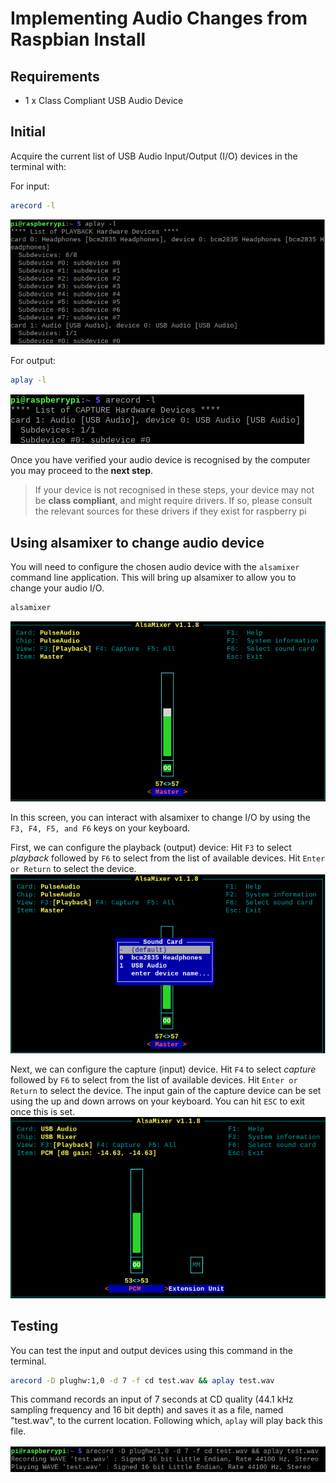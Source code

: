 # Implementing Audio Changes from Raspbian Install
## Requirements
- 1 x Class Compliant USB Audio Device

## Initial
Acquire the current list of USB Audio Input/Output (I/O) devices in the terminal with:

For input:
```bash
arecord -l 
```
![screenshot of arecord](https://github.com/screensavers-club/argos-docs/blob/339726f21656df59a68c16be033b0d1e6da11019/docs/audio/pictures/aplayl_screenshot.png)

For output:
```bash
aplay -l
```
![screenshot of aplay](https://github.com/screensavers-club/argos-docs/blob/339726f21656df59a68c16be033b0d1e6da11019/docs/audio/pictures/arecordl_screenshot.png)

Once you have verified your audio device is recognised by the computer you may proceed to the **next step**.

>If your device is not recognised in these steps, your device may not be **class compliant**, and might require drivers. If so, please consult the relevant sources for these drivers if they exist for raspberry pi

## Using alsamixer to change audio device
You will need to configure the chosen audio device with the `alsamixer` command line application. This will bring up alsamixer to allow you to change your audio I/O.
```bash
alsamixer
```

![screenshot of alsamixer1](https://github.com/screensavers-club/argos-docs/blob/339726f21656df59a68c16be033b0d1e6da11019/docs/audio/pictures/alsamixer_screenshot1.png)

In this screen, you can interact with alsamixer to change I/O by using the `F3, F4, F5, and F6` keys on your keyboard.

First, we can configure the playback (output) device:
Hit `F3` to select *playback* followed by `F6` to select from the list of available devices. 
Hit `Enter or Return` to select the device.
![screenshot of alsamixer2](https://github.com/screensavers-club/argos-docs/blob/339726f21656df59a68c16be033b0d1e6da11019/docs/audio/pictures/alsamixer_screenshot2.png)

Next, we can configure the capture (input) device.
Hit `F4` to select *capture* followed by `F6` to select from the list of available devices.
Hit `Enter or Return` to select the device. The input gain of the capture device can be set using the up and down arrows on your keyboard.
You can hit `ESC` to exit once this is set.
![screenshot of alsamixer3](https://github.com/screensavers-club/argos-docs/blob/339726f21656df59a68c16be033b0d1e6da11019/docs/audio/pictures/alsamixer_screenshot3.png)

## Testing
You can test the input and output devices using this command in the terminal.
```bash
arecord -D plughw:1,0 -d 7 -f cd test.wav && aplay test.wav
```
This command records an input of 7 seconds at CD quality (44.1 kHz sampling frequency and 16 bit depth) and saves it as a file, named "test.wav", to the current location. Following which, `aplay` will play back this file.

![screenshot of alsamixer3](https://github.com/screensavers-club/argos-docs/blob/339726f21656df59a68c16be033b0d1e6da11019/docs/audio/pictures/testing_screenshot.png)






[//]: # (These are reference links used in the body of this note and get stripped out when the markdown processor does its job. There is no need to format nicely because it shouldn't be seen. Thanks SO - http://stackoverflow.com/questions/4823468/store-comments-in-markdown-syntax)
   
   [whyisnoaudio]: <https://google.com>
